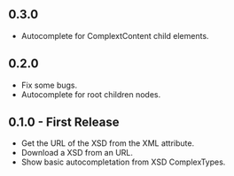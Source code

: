## 0.3.0
* Autocomplete for ComplextContent child elements.

## 0.2.0
* Fix some bugs.
* Autocomplete for root children nodes.

## 0.1.0 - First Release
* Get the URL of the XSD from the XML attribute.
* Download a XSD from an URL.
* Show basic autocompletation from XSD ComplexTypes.
